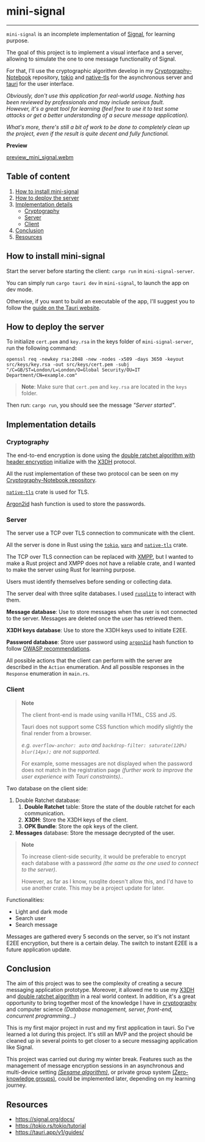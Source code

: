 # mini-signal

---

`mini-signal` is an incomplete implementation of [Signal](https://signal.org/), for learning purpose.

The goal of this project is to implement a visual interface and a server, allowing to simulate the one to one message functionality of Signal.

For that, I'll use the cryptographic algorithm develop in my [Cryptography-Notebook](https://github.com/Kiooku/Cryptography-Notebook) 
repository, [tokio](https://tokio.rs/) and [native-tls](https://github.com/sfackler/rust-native-tls) for the asynchronous server and [tauri](https://tauri.app/) 
for the user interface.

*Obviously, don't use this application for real-world usage. Nothing has been reviewed by professionals and may include serious fault.*
*</br>However, it's a great tool for learning (feel free to use it to test some attacks or get a better understanding of a secure message application).*

*What's more, there's still a bit of work to be done to completely clean up the project, even if the result is quite decent and fully functional.*

**Preview**

[preview_mini_signal.webm](https://github.com/Kiooku/mini-signal/assets/33032066/8129c783-d149-4eb0-a419-1ab639ff574a)

## Table of content

1. [How to install mini-signal](#how-to-install-mini-signal)
2. [How to deploy the server](#how-to-deploy-the-server)
3. [Implementation details](#implementation-details)
   - [Cryptography](#cryptography)
   - [Server](#server)
   - [Client](#client)
4. [Conclusion](#conclusion)
5. [Resources](#resources)

## How to install mini-signal

Start the server before starting the client: `cargo run` in `mini-signal-server`.

You can simply run `cargo tauri dev` in `mini-signal`, to launch the app on dev mode.

Otherwise, if you want to build an executable of the app, I'll suggest you to follow the [guide on the Tauri website](https://tauri.app/v1/guides/building/cross-platform/).

## How to deploy the server

To initialize `cert.pem` and `key.rsa` in the keys folder of `mini-signal-server`, run the following command:

`openssl req -newkey rsa:2048 -new -nodes -x509 -days 3650 -keyout src/keys/key.rsa -out src/keys/cert.pem -subj "/C=GB/ST=London/L=London/O=Global Security/OU=IT Department/CN=example.com"`

> **Note**: Make sure that `cert.pem` and `key.rsa` are located in the `keys` folder.

Then run: `cargo run`, you should see the message *"Server started"*.

## Implementation details

### Cryptography

The end-to-end encryption is done using the [double ratchet algorithm with header encryption](https://github.com/Kiooku/Cryptography-Notebook/tree/main/E2EE/double-ratchet-with-header-encryption) initialize with the [X3DH](https://github.com/Kiooku/Cryptography-Notebook/tree/main/AsymmetricCiphers/x3dh) protocol.

All the rust implementation of these two protocol can be seen on my [Cryptography-Notebook repository](https://github.com/Kiooku/Cryptography-Notebook/tree/main/E2EE).

[`native-tls`](https://github.com/sfackler/rust-native-tls) crate is used for TLS.

[Argon2id](https://en.wikipedia.org/wiki/Argon2)  hash function is used to store the passwords.

### Server

The server use a TCP over TLS connection to communicate with the client.

All the server is done in Rust using the [`tokio`](https://tokio.rs/), [`warp`](https://github.com/seanmonstar/warp) and [`native-tls`](https://github.com/sfackler/rust-native-tls) crate.

The TCP over TLS connection can be replaced with [XMPP](https://xmpp.org/), but I wanted to make a Rust project and XMPP 
does not have a reliable crate, and I wanted to make the server using Rust for learning purpose.

Users must identify themselves before sending or collecting data.

The server deal with three sqlite databases. I used [`rusqlite`](https://github.com/rusqlite/rusqlite) to interact with them. 

**Message database**: Use to store messages when the user is not connected to the server. Messages are deleted once the user has retrieved them.

**X3DH keys database**: Use to store the X3DH keys used to initiate E2EE.

**Password database**: Store user password using [`argon2id`](https://docs.rs/rust-argon2/latest/argon2/) hash function to follow [OWASP recommendations](https://cheatsheetseries.owasp.org/cheatsheets/Password_Storage_Cheat_Sheet.html).

All possible actions that the client can perform with the server are described in the `Action` enumeration. 
And all possible responses in the `Response` enumeration in `main.rs`.

### Client

> **Note**
> 
> The client front-end is made using vanilla HTML, CSS and JS.
> 
> Tauri does not support some CSS function which modify slightly the final render from a browser. 
> 
> *e.g. `overflow-anchor: auto` and `backdrop-filter: saturate(120%) blur(14px);` are not supported.*
> 
> For example, some messages are not displayed when the password does not match in the registration page *(further work to improve the user experience with Tauri constraints).*.

Two database on the client side:
1. Double Ratchet database:
   1. **Double Ratchet** table: Store the state of the double ratchet for each communication.
   2. **X3DH**: Store the X3DH keys of the client.
   3. **OPK Bundle**: Store the opk keys of the client.
2. **Messages** database: Store the message decrypted of the user.

> **Note**
> 
> To increase client-side security, it would be preferable to encrypt each database with a password *(the same as the one used to connect to the server)*.
> 
> However, as far as I know, rusqlite doesn't allow this, and I'd have to use another crate. This may be a project update for later.

Functionalities:
- Light and dark mode
- Search user
- Search message

Messages are gathered every 5 seconds on the server, so it's not instant E2EE encryption, but there is a certain delay. 
The switch to instant E2EE is a future application update.

## Conclusion

The aim of this project was to see the complexity of creating a secure messaging application prototype. 
Moreover, it allowed me to use my [X3DH](https://github.com/Kiooku/Cryptography-Notebook/tree/main/AsymmetricCiphers/x3dh) and [double ratchet algorithm](https://github.com/Kiooku/Cryptography-Notebook/tree/main/E2EE/double-ratchet-with-header-encryption) in a real world context.
In addition, it's a great opportunity to bring together most of the knowledge I have in [cryptography](https://github.com/Kiooku/Cryptography-Notebook) and computer science *(Database management, server, front-end, concurrent programming...)*

This is my first major project in rust and my first application in tauri. So I've learned a lot during this project. 
It's still an MVP and the project should be cleaned up in several points to get closer to a secure messaging application like Signal.

This project was carried out during my winter break. 
Features such as the management of message encryption sessions in an asynchronous and multi-device setting *[(Sesame algorithm)](https://signal.org/docs/specifications/sesame/)*, or private group system [(Zero-knowledge groups)](https://eprint.iacr.org/2019/1416.pdf),  could be implemented later, depending on my learning journey.

## Resources
- https://signal.org/docs/
- https://tokio.rs/tokio/tutorial
- https://tauri.app/v1/guides/
